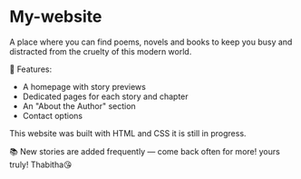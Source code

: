 # My-website
A place where you can find poems, novels and books to keep you busy and distracted from the cruelty of this modern world.

🌟 Features:
- A homepage with story previews
- Dedicated pages for each story and chapter
- An "About the Author" section
- Contact options

This website was built with HTML and CSS
it is still in progress.

📚 New stories are added frequently — come back often for more!
yours truly! Thabitha😘
